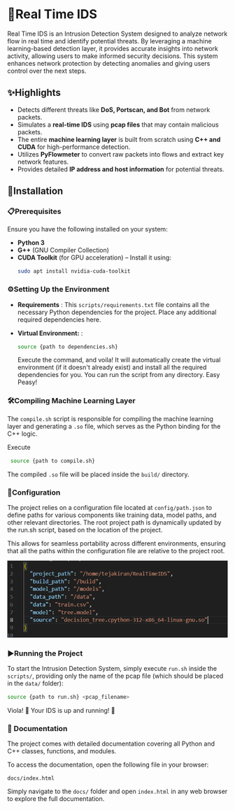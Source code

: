# **📌Real Time IDS**

Real Time IDS is an Intrusion Detection System designed to analyze network flow in real time and identify potential threats. By leveraging a machine learning-based detection layer, it provides accurate insights into network activity, allowing users to make informed security decisions. This system enhances network protection by detecting anomalies and giving users control over the next steps.

## **✨Highlights**
- Detects different threats like **DoS, Portscan, and Bot** from network packets.
- Simulates a **real-time IDS** using **pcap files** that may contain malicious packets.
- The entire **machine learning layer** is built from scratch using **C++ and CUDA** for high-performance detection.
- Utilizes **PyFlowmeter** to convert raw packets into flows and extract key network features.
- Provides detailed **IP address and host information** for potential threats.

## **🔧Installation**

### **📋Prerequisites**
Ensure you have the following installed on your system:
- **Python 3**
- **G++** (GNU Compiler Collection)
- **CUDA Toolkit** (for GPU acceleration) – Install it using:
  ```bash
  sudo apt install nvidia-cuda-toolkit
  ```

### **⚙️Setting Up the Environment**
- **Requirements** :
  This `scripts/requirements.txt` file contains all the necessary Python dependencies for the project. Place any additional required dependencies here.
- **Virtual Environment:** : 
  ```bash
  source {path to dependencies.sh}
  ```

  Execute the command, and voila! It will automatically create the virtual environment (if it doesn't already exist) and install all the required dependencies for you. You can run the script from any directory. Easy Peasy!

### **🛠️Compiling Machine Learning Layer**

The `compile.sh` script is responsible for compiling the machine learning layer and generating a `.so` file, which serves as the Python binding for the C++ logic.

Execute 

 ```bash
  source {path to compile.sh}
  ```

The compiled `.so` file will be placed inside the `build/` directory.

### **📁Configuration**

The project relies on a configuration file located at `config/path.json` to define paths for various components like training data, model paths, and other relevant directories. The root project path is dynamically updated by the run.sh script, based on the location of the project.

This allows for seamless portability across different environments, ensuring that all the paths within the configuration file are relative to the project root.

![Configuration](images/path.png)


### **▶️Running the Project**
To start the Intrusion Detection System, simply execute `run.sh` inside the `scripts/`, providing only the name of the pcap file (which should be placed in the `data/` folder):

```bash
source {path to run.sh} <pcap_filename>
```
Viola! 🚀 Your IDS is up and running! 🎯

### **📖 Documentation**

The project comes with detailed documentation covering all Python and C++ classes, functions, and modules.

To access the documentation, open the following file in your browser:

```
docs/index.html
```

Simply navigate to the `docs/` folder and open `index.html` in any web browser to explore the full documentation.



